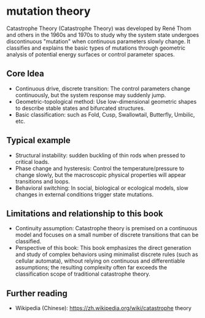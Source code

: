 # mutation theory

Catastrophe Theory (Catastrophe Theory) was developed by René Thom and others in the 1960s and 1970s to study why the system state undergoes discontinuous "mutation" when continuous parameters slowly change. It classifies and explains the basic types of mutations through geometric analysis of potential energy surfaces or control parameter spaces.

## Core Idea
- Continuous drive, discrete transition: The control parameters change continuously, but the system response may suddenly jump.
- Geometric-topological method: Use low-dimensional geometric shapes to describe stable states and bifurcated structures.
- Basic classification: such as Fold, Cusp, Swallowtail, Butterfly, Umbilic, etc.

## Typical example
- Structural instability: sudden buckling of thin rods when pressed to critical loads.
- Phase change and hysteresis: Control the temperature/pressure to change slowly, but the macroscopic physical properties will appear transitions and loops.
- Behavioral switching: In social, biological or ecological models, slow changes in external conditions trigger state mutations.

## Limitations and relationship to this book
- Continuity assumption: Catastrophe theory is premised on a continuous model and focuses on a small number of discrete transitions that can be classified.
- Perspective of this book: This book emphasizes the direct generation and study of complex behaviors using minimalist discrete rules (such as cellular automata), without relying on continuous and differentiable assumptions; the resulting complexity often far exceeds the classification scope of traditional catastrophe theory.

## Further reading
- Wikipedia (Chinese): https://zh.wikipedia.org/wiki/catastrophe theory